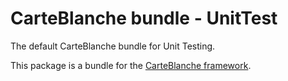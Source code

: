 CarteBlanche bundle - UnitTest
=============================

The default CarteBlanche bundle for Unit Testing.

This package is a bundle for the [CarteBlanche framework](https://github.com/php-carteblanche/carteblanche).